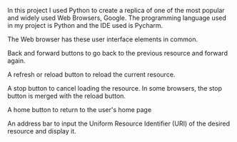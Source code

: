 In this project I used Python to create a replica of one of the most popular and widely used Web Browsers, Google. The programming language used in my project is Python and the IDE used is Pycharm. 

The Web browser has these user interface elements in common.
 
Back and forward buttons to go back to the previous resource and forward
again.
 
A refresh or reload button to reload the current resource.
 
A stop button to cancel loading the resource. In some browsers, the stop
button is merged with the reload button.
 
A home button to return to the user's home page
 
An address bar to input the Uniform Resource Identifier (URI) of the desired
resource and display it.

